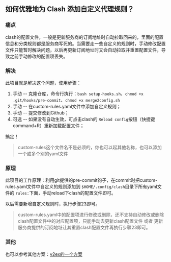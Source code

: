 ## 如何优雅地为 Clash 添加自定义代理规则？

### 痛点

clash的配置文件，一般是更新服务商的订阅地址时自动拉取回来的，里面的配置信息和分类规则都是服务商写死的。当需要走一些自定义的规则时，手动修改配置文件只能暂时解决问题，以后再更新订阅地址时又会自动拉取并重置配置文件，导致之前手动修改的配置项丢失。

### 解决

此项目就是解决这个问题，使用步骤：

1. 手动 -- 克隆仓库，命令行执行：`bash setup-hooks.sh`、`chmod +x .git/hooks/pre-commit`、`chmod +x merge2config.sh`
2. 手动 -- 在custom-rules.yaml文件中添加自定义规则；
3. 手动 -- 提交修改到Github；
4. 可选 -- 如果没有自动生效，可点击clash的 `Reload config`按钮（快捷键command+R）重新加载配置文件；

搞定！

> custom-rules这个文件名不是必须的，你也可以起其他名称，也可以添加一个或多个别的yaml文件

### 原理

此项目的工作原理：利用git提供的pre-commit钩子，在commit时把custom-rules.yaml文件中自定义的规则添加到 `$HOME/.config/clash`目录下所有yaml文件的 `rules:`下面，手动reload下clash的配置文件即可。

以后需要新增自定义规则时，执行步骤23即可。

> custom-rules.yaml中的配置项进行修改或删除，还不支持自动修改或删除clash配置文件中的对应配置项，只能手动去更新clash配置文件 或者 更新服务商提供的订阅地址让其重置clash配置文件再执行步骤23即可。

### 其他

也可以参考其他方案：[v2ex的一个方案](https://www.v2ex.com/t/949462)
